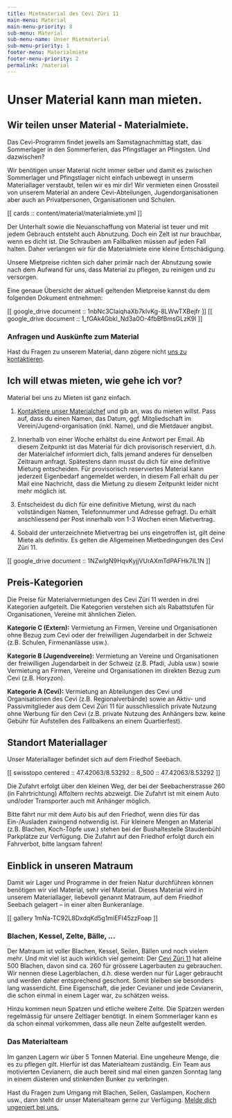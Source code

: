 ```yaml
---
title: Mietmaterial des Cevi Züri 11
main-menu: Material
main-menu-priority: 8
sub-menu: Material
sub-menu-name: Unser Mietmaterial
sub-menu-priority: 1
footer-menu: Materialmiete
footer-menu-priority: 2
permalink: /material
---
```


# Unser Material kann man mieten.

## Wir teilen unser Material - Materialmiete.

Das Cevi-Programm findet jeweils am Samstagnachmittag statt, das Sommerlager in den Sommerferien, das Pfingstlager an
Pfingsten. Und dazwischen?

Wir benötigen unser Material nicht immer selber und damit es zwischen Sommerlager und Pfingstlager nicht einfach
unbewegt in unserm Materiallager verstaubt, teilen wir es mir dir! Wir vermieten einen Grossteil von unserem Material an
andere Cevi-Abteilungen, Jugendorganisationen aber auch an Privatpersonen, Organisationen und Schulen.

[[ cards :: content/material/materialmiete.yml ]]

Der Unterhalt sowie die Neuanschaffung von Material ist teuer und mit jedem Gebrauch entsteht auch Abnutzung. Doch ein
Zelt ist nur brauchbar, wenn es dicht ist. Die Schrauben am Fallbalken müssen auf jeden Fall halten. Daher verlangen wir
für die Materialmiete eine kleine Entschädigung.

Unsere Mietpreise richten sich daher primär nach der Abnutzung sowie nach dem Aufwand für uns, dass Material zu pflegen,
zu reinigen und zu versorgen.

Eine genaue Übersicht der aktuell geltenden Mietpreise kannst du dem folgenden Dokument entnehmen:

[[ google_drive document :: 1nbNc3CIaiqhaXb7kIvKg-8LWwTXBejfr ]]
[[ google_drive document :: 1_fGAk4Gbkl_Nd3a0O-4fbBfBmsGLzK9l ]]

### Anfragen und Auskünfte zum Material

Hast du Fragen zu unserem Material, dann zögere nicht [uns zu kontaktieren](/material/kontakt).

## Ich will etwas mieten, wie gehe ich vor?

Material bei uns zu Mieten ist ganz einfach.

1) [Kontaktiere unser Materialchef](/material/kontakt) und gib an, was du mieten willst. Pass auf, dass du einen Namen,
   das Datum, ggf. Mitgliedschaft im Verein/Jugend-organisation (inkl. Name), und die Mietdauer angibst.

2) Innerhalb von einer Woche erhältst du eine Antwort per Email.
   Ab diesem Zeitpunkt ist das Material für dich provisorisch reserviert, d.h. der Materialchef informiert dich, falls
   jemand anderes für denselben Zeitraum anfragt. Spätestens dann musst du dich für eine definitive Mietung entscheiden.
   Für provisorisch reserviertes Material kann jederzeit Eigenbedarf angemeldet werden, in diesem Fall erhält du per
   Mail eine Nachricht, dass die Mietung zu diesem Zeitpunkt leider nicht mehr möglich ist.

3) Entscheidest du dich für eine definitive Mietung, wirst du nach vollständigen Namen, Telefonnummer und Adresse
   gefragt. Du erhält anschliessend per Post innerhalb von 1-3 Wochen einen Mietvertrag.

4) Sobald der unterzeichnete Mietvertrag bei uns eingetroffen ist, gilt deine Miete als definitiv. Es gelten die
   Allgemeinen Mietbedingungen des Cevi Züri 11.

[[ google_drive document :: 1NZwIgN9HqvKyjjVUrAXmTdPAFHk7IL1N ]]

## Preis-Kategorien

Die Preise für Materialvermietungen des Cevi Züri 11 werden in drei Kategorien aufgeteilt. Die Kategorien verstehen
sich als Rabattstufen für Organisationen, Vereine mit ähnlichen Zielen.

**Kategorie C (Extern):** Vermietung an Firmen, Vereine und Organisationen ohne Bezug zum Cevi oder der freiwilligen
Jugendarbeit in der Schweiz (z.B. Schulen, Firmenanlässe usw.).

**Kategorie B (Jugendvereine):** Vermietung an Vereine und Organisationen der freiwilligen Jugendarbeit in der
Schweiz (z.B. Pfadi, Jubla usw.) sowie Vermietung an Firmen, Vereine und Organisationen im direkten Bezug zum Cevi
(z.B. Horyzon).

**Kategorie A (Cevi):** Vermietung an Abteilungen des Cevi und Organisationen des Cevi (z.B. Regionalverbände) sowie an
Aktiv- und Passivmitglieder aus dem Cevi Züri 11 für ausschliesslich private Nutzung ohne Werbung für den Cevi (z.B.
private Nutzung des Anhängers bzw. keine Gebühr für Aufstellen des Fallbalkens an einem Quartierfest).

## Standort Materiallager

Unser Materiallager befindet sich auf dem Friedhof Seebach.

[[ swisstopo centered :: 47.42063/8.53292 :: 8_500 :: 47.42063/8.53292 ]]

Die Zufahrt erfolgt über den kleinen Weg, der bei der Seebacherstrasse 260 (in Fahrtrichtung) Affoltern rechts abzweigt.
Die Zufahrt ist mit einem Auto und/oder Transporter auch mit Anhänger möglich.

Bitte fährt nur mit dem Auto bis auf den Friedhof, wenn dies für das Ein-/Ausladen zwingend notwendig ist.
Für kleinere Mengen an Material (z.B. Blachen, Koch-Töpfe usw.) stehen bei der Bushaltestelle Staudenbühl
Parkplätze zur Verfügung. Die Zufahrt auf den Friedhof erfolgt durch ein Fahrverbot, bitte langsam fahren!

## Einblick in unseren Matraum

Damit wir Lager und Programme in der freien Natur durchführen können benötigen wir viel Material, sehr viel Material.
Dieses Material wird in unserem Materiallager, liebevoll genannt Matraum, auf dem Friedhof Seebach gelagert – in einer
alten Bunkeranlage.

[[ gallery 1mNa-TC92L8DxdqKd5g1miEFI45zzFoap ]]

### Blachen, Kessel, Zelte, Bälle, ...

Der Matraum ist voller Blachen, Kessel, Seilen, Bällen und noch vielem mehr. Und mit viel ist auch wirklich viel
gemeint: Der [Cevi Züri 11](/ueber-uns) hat alleine 500 Blachen, davon sind ca. 260 für grössere Lagerbauten zu
gebrauchen. Wir nennen diese Lagerblachen, d.h. diese werden nur für Lager gebraucht und werden daher entsprechend
geschont. Somit bleiben sie besonders lang wasserdicht. Eine Eigenschaft, die jeder Cevianer und jede Cevianerin, die
schon einmal in einem Lager war, zu schätzen weiss.

Hinzu kommen neun Spatzen und etliche weitere Zelte. Die Spatzen werden regelmässig für unsere Zeltlager benötigt. In
einem Sommerlager kann es da schon einmal vorkommen, dass alle neun Zelte aufgestellt werden.

### Das Materialteam

Im ganzen Lagern wir über 5 Tonnen Material. Eine ungeheure Menge, die es zu pflegen gilt. Hierfür ist das Materialteam
zuständig. Ein Team aus motivierten Cevianern, die auch bereit sind mal einen ganzen Sonntag lang in einem düsteren und
stinkenden Bunker zu verbringen.

Hast du Fragen zum Umgang mit Blachen, Seilen, Gaslampen, Kochern usw., dann steht dir unser Materialteam gerne zur
Verfügung. [Melde dich ungeniert bei uns.](/material/kontakt)

